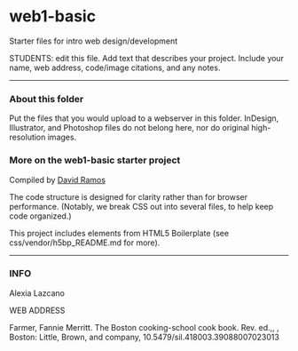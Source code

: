 # web1-basic

Starter files for intro web design/development

STUDENTS: edit this file. Add text that describes your project. Include your name, web address, code/image citations, and any notes.



***

### About this folder

Put the files that you would upload to a webserver in this folder. InDesign, Illustrator, and Photoshop files do not belong here, nor do original high-resolution images.

### More on the web1-basic starter project

Compiled by [David Ramos](http://imaginaryterrain.com)

The code structure is designed for clarity rather than for browser performance. (Notably, we break CSS out into several files, to help keep code organized.)

This project includes elements from HTML5 Boilerplate (see css/vendor/h5bp_README.md for more).



***

### INFO

Alexia Lazcano

WEB ADDRESS

Farmer, Fannie Merritt. The Boston cooking-school cook book. Rev. ed.,, , Boston: Little, Brown, and company, 10.5479/sil.418003.39088007023013